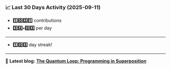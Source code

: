 <!--START_STATS-->
### 📈 Last 30 Days Activity (2025-09-11)  
- **1️⃣0️⃣2️⃣1️⃣** contributions  
- **3️⃣4️⃣•0️⃣3️⃣** per day
---
- **1️⃣0️⃣3️⃣** day streak!
---
📝 **Latest blog:** [**The Quantum Loop: Programming in Superposition**](https://andriak.com/blog/quantum-loop)
<!--END_STATS-->
